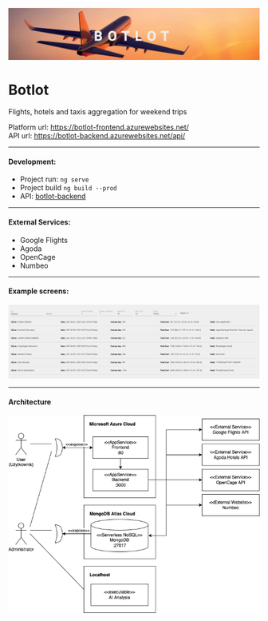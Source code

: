 ![logo](./src/assets/images/logo-text.jpg)

# Botlot
Flights, hotels and taxis aggregation for weekend trips

Platform url: https://botlot-frontend.azurewebsites.net/ <br/>
API url: https://botlot-backend.azurewebsites.net/api/

---

#### Development:
- Project run: `ng serve`
- Project build `ng build --prod`
- API: [botlot-backend](https://github.com/mateuszstaszkow/botlot-backend)

---

#### External Services:
- Google Flights
- Agoda
- OpenCage
- Numbeo

---

#### Example screens:

![example](./src/assets/images/example-search.jpg)

---

#### Architecture

![architecture](./src/assets/docs/architecture.png)
